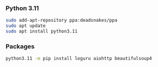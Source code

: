 ### Python 3.11
```bash
sudo add-apt-repository ppa:deadsnakes/ppa
sudo apt update 
sudo apt install python3.11
```

### Packages
```bash
python3.11 -m pip install loguru aiohttp beautifulsoup4
```